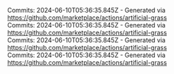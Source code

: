 Commits: 2024-06-10T05:36:35.845Z - Generated via https://github.com/marketplace/actions/artificial-grass
<br>
Commits: 2024-06-10T05:36:35.845Z - Generated via https://github.com/marketplace/actions/artificial-grass
<br>
Commits: 2024-06-10T05:36:35.845Z - Generated via https://github.com/marketplace/actions/artificial-grass
<br>
Commits: 2024-06-10T05:36:35.845Z - Generated via https://github.com/marketplace/actions/artificial-grass
<br>
